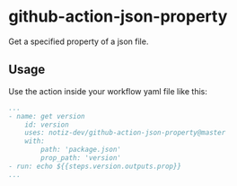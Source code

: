# github-action-json-property

Get a specified property of a json file.

## Usage

Use the action inside your workflow yaml file like this:

```yaml
...
- name: get version
    id: version
    uses: notiz-dev/github-action-json-property@master
    with: 
        path: 'package.json'
        prop_path: 'version'
- run: echo ${{steps.version.outputs.prop}} 
...

```